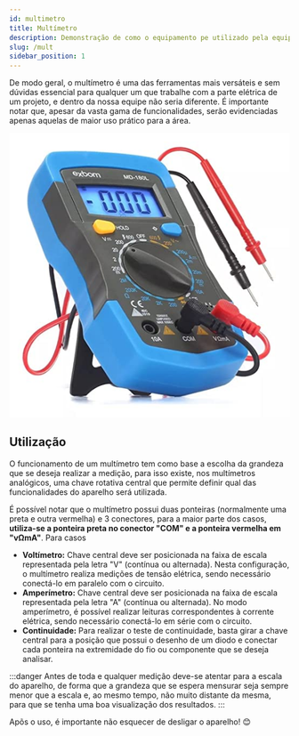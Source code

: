 ```yaml
---
id: multimetro
title: Multímetro
description: Demonstração de como o equipamento pe utilizado pela equipe
slug: /mult
sidebar_position: 1
---
```


De modo geral, o multímetro é uma das ferramentas mais versáteis e sem dúvidas essencial para qualquer um que trabalhe com a parte elétrica de um projeto, e dentro da nossa equipe não seria diferente. É importante notar que, apesar da vasta gama de funcionalidades, serão evidenciadas apenas aquelas de maior uso prático para a área.

![mult](/img/mult.jpg)

## Utilização
O funcionamento de um multímetro tem como base a escolha da grandeza que se deseja realizar a medição, para isso existe, nos multímetros analógicos, uma chave rotativa central que permite definir qual das funcionalidades do aparelho será utilizada.

É possível notar que o multímetro possui duas ponteiras (normalmente uma preta e outra vermelha) e 3 conectores, para a maior parte dos casos, **utiliza-se a ponteira preta no conector "COM" e a ponteira vermelha em "vΩmA"**. Para casos 

- **Voltímetro:** Chave central deve ser posicionada na faixa de escala representada pela letra "V" (contínua ou alternada). Nesta configuração, o multímetro realiza medições de tensão elétrica, sendo necessário conectá-lo em paralelo com o circuito.
- **Amperímetro:** Chave central deve ser posicionada na faixa de escala representada pela letra "A" (contínua ou alternada). No modo amperímetro, é possível realizar leituras correspondentes à corrente elétrica, sendo necessário conectá-lo em série com o circuito.
- **Continuidade:** Para realizar o teste de continuidade, basta girar a chave central para a posição que possui o desenho de um diodo e conectar cada ponteira na extremidade do fio ou componente que se deseja analisar.

:::danger
Antes de toda e qualquer medição deve-se atentar para a escala do aparelho, de forma que a grandeza que se espera mensurar seja sempre menor que a escala e, ao mesmo tempo, não muito distante da mesma, para que se tenha uma boa visualização dos resultados.
:::

Apõs o uso, é importante não esquecer de desligar o aparelho! :blush: